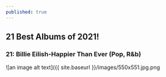 ```yaml
---
published: true
---
```

## 21 Best Albums of 2021! 

### 21: Billie Eilish-Happier Than Ever (Pop, R&b)

![an image alt text]({{ site.baseurl }}/images/550x551.jpg.png

